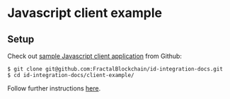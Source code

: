 # Javascript client example

## Setup

Check out [sample Javascript client application](https://github.com/FractalBlockchain/id-integration-docs/tree/master/client-example) from Github:

```
$ git clone git@github.com:FractalBlockchain/id-integration-docs.git
$ cd id-integration-docs/client-example/
```

Follow further instructions [here](https://github.com/FractalBlockchain/id-integration-docs/tree/master/client-example).
